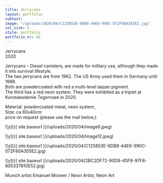 ```yaml
---
title: Jerrycans
layout: portfolio
subtext: 
image: "/uploads/2020/04/C125853E-6DB8-44E6-990C-072F80A355E2.jpg"
col_size: 5
style: portfolio
portfolio_nr: 42
---
```

Jerrycans  
2020

Jerrycans – Diesel canisters, are made for military use, although they made it into survival lifestyle.  
The two jerrycans are from 1962\. The US Army used them in Germany until 1999.  
Both are powdercoated with red a multi-level laquer pigment.  
The third has a red neon system. They were exhibited as a triplet at Kunstakademie Tegernsee in 2020.

Material: powdercoated metal, neon system,  
Size: ca 60x40cm  
price on request (please use the mail below;)

![y]({{ site.baseurl }}/uploads/2020/04/image6.jpeg)

![y]({{ site.baseurl }}/uploads/2020/04/image12.jpeg)

![y]({{ site.baseurl }}/uploads/2020/04/C125853E-6DB8-44E6-990C-072F80A355E2.jpg)

![y]({{ site.baseurl }}/uploads/2020/04/2BC2DF72-90D8-45F8-97F8-805337810E52.jpg)

Munich artist Emanuel Mooner / Neon Artist, Neon Art